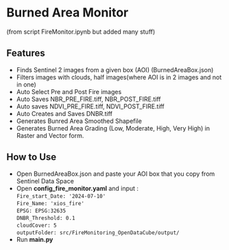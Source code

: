 # Burned Area Monitor
(from script FireMonitor.ipynb but added many stuff)

## Features
- Finds Sentinel 2 images from a given box (AOI) (BurnedAreaBox.json)
- Filters images with clouds, half images(where AOI is in 2 images and not in one)
- Auto Select Pre and Post Fire images
- Auto Saves NBR_PRE_FIRE.tiff, NBR_POST_FIRE.tiff
- Auto saves NDVI_PRE_FIRE.tiff, NDVI_POST_FIRE.tiff
- Auto Creates and Saves DNBR.tiff
- Generates Bunred Area Smoothed Shapefile
- Generates Burned Area Grading (Low, Moderate, High, Very High) in Raster and Vector form.


## How to Use
- Open BurnedAreaBox.json and paste your AOI box that you copy from Sentinel Data Space
- Open **config_fire_monitor.yaml** and input :<br />
```Fire_start_Date: '2024-07-10'``` <br />
```Fire_Name: 'xios_fire'```<br />
```EPSG: EPSG:32635```<br />
```DNBR_Threshold: 0.1```<br />
```cloudCover: 5```<br />
```outputFolder: src/FireMonitoring_OpenDataCube/output/```<br />
- Run **main.py**

